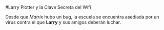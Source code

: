 #Larry Plotter y la Clave Secreta del Wifi

Desde que *Matrix* hubo un bug, la escuela se encuentra asediada por un 
virus contra el que **Larry** y sus amigos deberán luchar.
